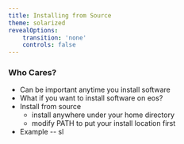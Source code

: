 ```yaml
---
title: Installing from Source
theme: solarized
revealOptions:
    transition: 'none'
    controls: false
---
```


### Who Cares?

* Can be important anytime you install software
* What if you want to install software on eos?
* Install from source
    * install anywhere under your home directory
    * modify PATH to put your install location first
* Example -- sl

